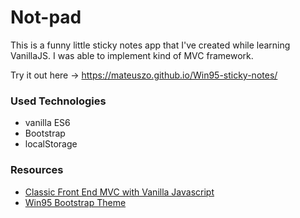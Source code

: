 # Not-pad
This is a funny little sticky notes app that I've created while learning VanillaJS. I was able to implement kind of MVC framework.

Try it out here -> https://mateuszo.github.io/Win95-sticky-notes/

### Used Technologies
* vanilla ES6
* Bootstrap
* localStorage


### Resources
* [Classic Front End MVC with Vanilla Javascript](https://medium.com/@patrickackerman/classic-front-end-mvc-with-vanilla-javascript-7eee550bc702)
* [Win95 Bootstrap Theme](https://github.com/lnaif/bootstrap-theme-Win95)